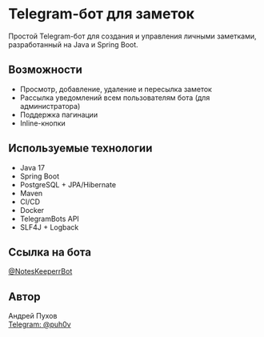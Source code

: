 # Telegram-бот для заметок 

Простой Telegram-бот для создания и управления личными заметками, разработанный на Java и Spring Boot.

##  Возможности 

- Просмотр, добавление, удаление и пересылка заметок
- Рассылка уведомлений всем пользователям бота (для администратора)
- Поддержка пагинации
- Inline-кнопки

## Используемые технологии 
 
- Java 17
- Spring Boot
- PostgreSQL + JPA/Hibernate
- Maven
- CI/CD
- Docker
- TelegramBots API
- SLF4J + Logback 

## Ссылка на бота

[@NotesKeeperrBot](https://t.me/NotesKeeperrBot)

## Автор

Андрей Пухов  
[Telegram: @puh0v](https://t.me/puh0v)
